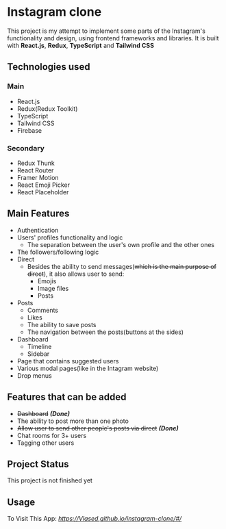 # Instagram clone

This project is my attempt to implement some parts of the Instagram's functionality and design, using frontend frameworks and libraries. It is built with **React.js**, **Redux**, **TypeScript** and **Tailwind CSS** 

## Technologies used

### Main

+ React.js
+ Redux(Redux Toolkit)
+ TypeScript
+ Tailwind CSS
+ Firebase

### Secondary

+ Redux Thunk
+ React Router
+ Framer Motion
+ React Emoji Picker
+ React Placeholder

## Main Features

+ Authentication
+ Users' profiles functionality and logic
  + The separation between the user's own profile and the other ones
+ The followers/following logic
+ Direct
  + Besides the ability to send messages(~~which is the main purpose of direct~~), it also allows user to send:
    * Emojis
    * Image files
    * Posts
+ Posts
  + Comments
  + Likes
  + The ability to save posts
  + The navigation between the posts(buttons at the sides)
+ Dashboard
  + Timeline
  + Sidebar
+ Page that contains suggested users
+ Various modal pages(like in the Intagram website)
+ Drop menus

## Features that can be added

+ ~~Dashboard~~ ***(Done)***
+ The ability to post more than one photo
+ ~~Allow user to send other people's posts via direct~~ ***(Done)***
+ Chat rooms for 3+ users
+ Tagging other users

## Project Status

This project is not finished yet

## Usage

To Visit This App: *https://Vlased.github.io/instagram-clone/#/*
